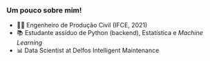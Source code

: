 ### Um pouco sobre mim! 
* 👩‍💻 Engenheiro de Produção Civil (IFCE, 2021)
* 📚 Estudante assíduo de Python (backend), Estatística e _Machine Learning_
* 📊 Data Scientist at Delfos Intelligent Maintenance  

